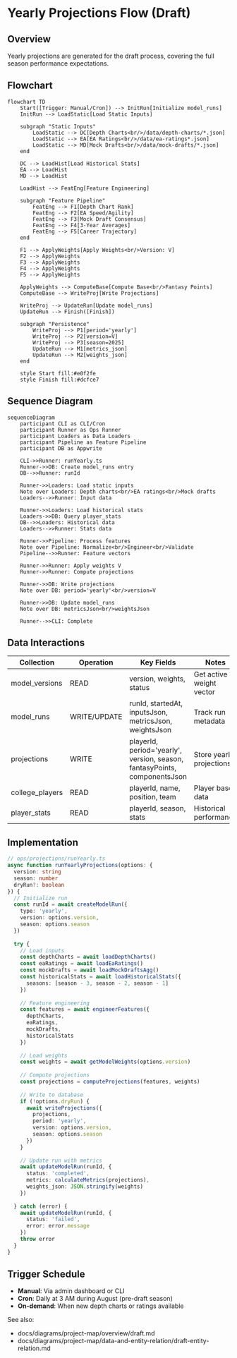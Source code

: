 # Yearly Projections Flow (Draft)

## Overview
Yearly projections are generated for the draft process, covering the full season performance expectations.

## Flowchart

```mermaid
flowchart TD
    Start([Trigger: Manual/Cron]) --> InitRun[Initialize model_runs]
    InitRun --> LoadStatic[Load Static Inputs]
    
    subgraph "Static Inputs"
        LoadStatic --> DC[Depth Charts<br/>/data/depth-charts/*.json]
        LoadStatic --> EA[EA Ratings<br/>/data/ea-ratings*.json]
        LoadStatic --> MD[Mock Drafts<br/>/data/mock-drafts/*.json]
    end
    
    DC --> LoadHist[Load Historical Stats]
    EA --> LoadHist
    MD --> LoadHist
    
    LoadHist --> FeatEng[Feature Engineering]
    
    subgraph "Feature Pipeline"
        FeatEng --> F1[Depth Chart Rank]
        FeatEng --> F2[EA Speed/Agility]
        FeatEng --> F3[Mock Draft Consensus]
        FeatEng --> F4[3-Year Averages]
        FeatEng --> F5[Career Trajectory]
    end
    
    F1 --> ApplyWeights[Apply Weights<br/>Version: V]
    F2 --> ApplyWeights
    F3 --> ApplyWeights
    F4 --> ApplyWeights
    F5 --> ApplyWeights
    
    ApplyWeights --> ComputeBase[Compute Base<br/>Fantasy Points]
    ComputeBase --> WriteProj[Write Projections]
    
    WriteProj --> UpdateRun[Update model_runs]
    UpdateRun --> Finish([Finish])
    
    subgraph "Persistence"
        WriteProj --> P1[period='yearly']
        WriteProj --> P2[version=V]
        WriteProj --> P3[season=2025]
        UpdateRun --> M1[metrics_json]
        UpdateRun --> M2[weights_json]
    end
    
    style Start fill:#e0f2fe
    style Finish fill:#dcfce7
```

## Sequence Diagram

```mermaid
sequenceDiagram
    participant CLI as CLI/Cron
    participant Runner as Ops Runner
    participant Loaders as Data Loaders
    participant Pipeline as Feature Pipeline
    participant DB as Appwrite
    
    CLI->>Runner: runYearly.ts
    Runner->>DB: Create model_runs entry
    DB-->>Runner: runId
    
    Runner->>Loaders: Load static inputs
    Note over Loaders: Depth charts<br/>EA ratings<br/>Mock drafts
    Loaders-->>Runner: Input data
    
    Runner->>Loaders: Load historical stats
    Loaders->>DB: Query player_stats
    DB-->>Loaders: Historical data
    Loaders-->>Runner: Stats data
    
    Runner->>Pipeline: Process features
    Note over Pipeline: Normalize<br/>Engineer<br/>Validate
    Pipeline-->>Runner: Feature vectors
    
    Runner->>Runner: Apply weights V
    Runner->>Runner: Compute projections
    
    Runner->>DB: Write projections
    Note over DB: period='yearly'<br/>version=V
    
    Runner->>DB: Update model_runs
    Note over DB: metricsJson<br/>weightsJson
    
    Runner-->>CLI: Complete
```

## Data Interactions

| Collection | Operation | Key Fields | Notes |
|------------|-----------|------------|-------|
| model_versions | READ | version, weights, status | Get active weight vector |
| model_runs | WRITE/UPDATE | runId, startedAt, inputsJson, metricsJson, weightsJson | Track run metadata |
| projections | WRITE | playerId, period='yearly', version, season, fantasyPoints, componentsJson | Store yearly projections |
| college_players | READ | playerId, name, position, team | Player base data |
| player_stats | READ | playerId, season, stats | Historical performance |

## Implementation

```typescript
// ops/projections/runYearly.ts
async function runYearlyProjections(options: {
  version: string
  season: number
  dryRun?: boolean
}) {
  // Initialize run
  const runId = await createModelRun({
    type: 'yearly',
    version: options.version,
    season: options.season
  })
  
  try {
    // Load inputs
    const depthCharts = await loadDepthCharts()
    const eaRatings = await loadEaRatings()
    const mockDrafts = await loadMockDraftsAgg()
    const historicalStats = await loadHistoricalStats({
      seasons: [season - 3, season - 2, season - 1]
    })
    
    // Feature engineering
    const features = await engineerFeatures({
      depthCharts,
      eaRatings,
      mockDrafts,
      historicalStats
    })
    
    // Load weights
    const weights = await getModelWeights(options.version)
    
    // Compute projections
    const projections = computeProjections(features, weights)
    
    // Write to database
    if (!options.dryRun) {
      await writeProjections({
        projections,
        period: 'yearly',
        version: options.version,
        season: options.season
      })
    }
    
    // Update run with metrics
    await updateModelRun(runId, {
      status: 'completed',
      metrics: calculateMetrics(projections),
      weights_json: JSON.stringify(weights)
    })
    
  } catch (error) {
    await updateModelRun(runId, {
      status: 'failed',
      error: error.message
    })
    throw error
  }
}
```

## Trigger Schedule

- **Manual**: Via admin dashboard or CLI
- **Cron**: Daily at 3 AM during August (pre-draft season)
- **On-demand**: When new depth charts or ratings available

See also:
- docs/diagrams/project-map/overview/draft.md
- docs/diagrams/project-map/data-and-entity-relation/draft-entity-relation.md
